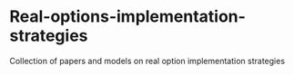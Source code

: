 # Real-options-implementation-strategies
Collection of papers and models on real option implementation strategies
